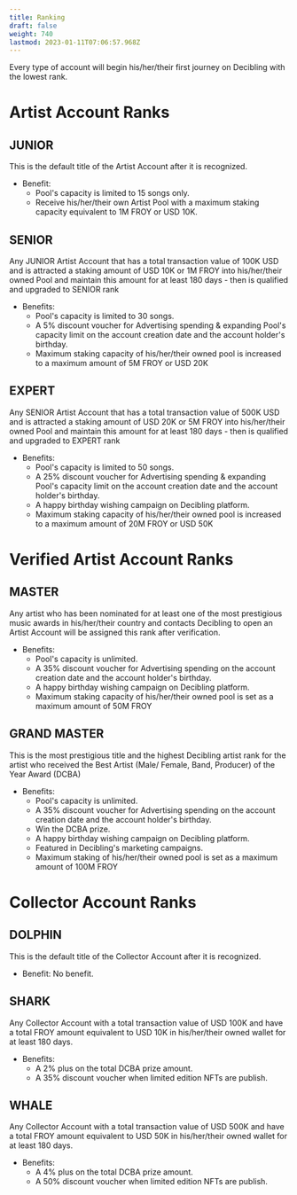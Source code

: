 ```yaml
---
title: Ranking
draft: false
weight: 740
lastmod: 2023-01-11T07:06:57.968Z
---
```

Every type of account will begin his/her/their first journey on Decibling with the lowest rank.

# Artist Account Ranks

## JUNIOR
This is the default title of the Artist Account after it is recognized.
- Benefit: 	
    - Pool's capacity is limited to 15 songs only.
    - Receive his/her/their own Artist Pool with a maximum staking capacity equivalent to 1M FROY or USD 10K.


## SENIOR
Any JUNIOR Artist Account that has a total transaction value of 100K USD and is attracted a staking amount of USD 10K or 1M FROY into his/her/their owned Pool and maintain this amount for at least 180 days - then is qualified and upgraded to SENIOR rank
- Benefits:
    - Pool's capacity is limited to 30 songs.
    - A 5% discount voucher for Advertising spending & expanding Pool's capacity limit on the account creation date and the account holder's birthday.
    - Maximum staking capacity of his/her/their owned pool is increased to a maximum amount of 5M FROY or USD 20K

## EXPERT
Any SENIOR Artist Account that has a total transaction value of 500K USD and is attracted a staking amount of USD 20K or 5M FROY into his/her/their owned Pool and maintain this amount for at least 180 days - then is qualified and upgraded to EXPERT rank
- Benefits:
    - Pool's capacity is limited to 50 songs.
    - A 25% discount voucher for Advertising spending & expanding Pool's capacity limit on the account creation date and the account holder's birthday.
    - A happy birthday wishing campaign on Decibling platform.
    - Maximum staking capacity of his/her/their owned pool is increased to a maximum amount of 20M FROY or USD 50K

# Verified Artist Account Ranks
## MASTER
Any artist who has been nominated for at least one of the most prestigious music awards in his/her/their country and contacts Decibling to open an Artist Account will be assigned this rank after verification.
- Benefits:
    - Pool's capacity is unlimited.
    - A 35% discount voucher for Advertising spending on the account creation date and the account holder's birthday.
    - A happy birthday wishing campaign on Decibling platform.
    - Maximum staking capacity of his/her/their owned pool is set as a maximum amount of 50M FROY

## GRAND MASTER
This is the most prestigious title and the highest Decibling artist rank for the artist who received the Best Artist (Male/ Female, Band, Producer) of the Year Award (DCBA)
- Benefits:
    - Pool's capacity is unlimited.
    - A 35% discount voucher for Advertising spending on the account creation date and the account holder's birthday.
    - Win the DCBA prize.
    - A happy birthday wishing campaign on Decibling platform.
    - Featured in Decibling's marketing campaigns.
    - Maximum staking of his/her/their owned pool is set as a maximum amount of 100M FROY

# Collector Account Ranks
## DOLPHIN
This is the default title of the Collector Account after it is recognized.
- Benefit:	No benefit.

## SHARK
Any Collector Account with a total transaction value of USD 100K and have a total FROY amount equivalent to USD 10K in his/her/their owned wallet for at least 180 days.
- Benefits:
    - A 2% plus on the total DCBA prize amount.
    - A 35% discount voucher when limited edition NFTs are publish.

## WHALE
Any Collector Account with a total transaction value of USD 500K and have a total FROY amount equivalent to USD 50K in his/her/their owned wallet for at least 180 days.
- Benefits:
    - A 4% plus on the total DCBA prize amount.
	- A 50% discount voucher when limited edition NFTs are publish.

